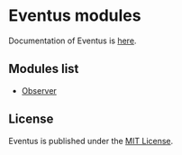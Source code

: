# Eventus modules

Documentation of Eventus is [here](../README.md).

## Modules list

* [Observer](observer.md)


## License
Eventus is published under the [MIT License](https://opensource.org/licenses/MIT).